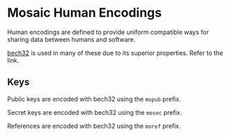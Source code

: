 # Mosaic Human Encodings

Human encodings are defined to provide uniform compatible ways for
sharing data between humans and software.

[bech32](https://github.com/bitcoin/bips/blob/master/bip-0173.mediawiki#bech32)
is used in many of these due to its superior properties. Refer to the link.

## Keys

Public keys are encoded with bech32 using the `mopub` prefix.

Secret keys are encoded with bech32 using the `mosec` prefix.

References are encoded with bech32 using the `moref` prefix.
